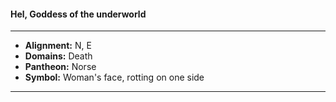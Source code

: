 #### Hel, Goddess of the underworld
___

- **Alignment:** N, E
- **Domains:** Death
- **Pantheon:** Norse
- **Symbol:** Woman's face, rotting on one side
___

